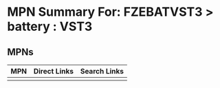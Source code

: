 



# MPN Summary For: FZEBATVST3 > battery : VST3

## MPNs
  

|MPN|Direct Links|Search Links|
| :--- | :--- | :--- |
||||
